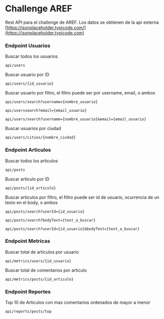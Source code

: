 # Challenge AREF
Rest API para el challenge de AREF. Los datos se obtienen de la api externa [https://jsonplaceholder.typicode.com/](https://jsonplaceholder.typicode.com)
### Endpoint Usuarios
Buscar todos los usuarios
```
api/users
```
Buscar usuario por ID
```
api/users/{id_usuario}
```
Buscar usuario por filtro, el filtro puede ser por username, email, o ambos
```
api/users/search?username={nombre_usuario}
```
```
api/userssearch?email={email_usuario}
```
```
api/users/search?username={nombre_usuario}&email={email_usuario}
```
Buscar usuarios por ciudad
```
api/users/cities/{nombre_ciudad}
```
### Endpoint Articulos
Buscar todos los articulos
```
api/posts
```
Buscar articulo por ID
```
api/posts/{id_articulo}
```
Buscar articulos por filtro, el filtro puede ser id de usuario, ocurrencia de un texto en el body, o ambos
```
api/posts/search?userId={id_usuario}
```
```
api/posts/search?bodyText={text_a_buscar}
```
```
api/posts/search?userId={id_usuario}&bodyText={text_a_buscar}
```

### Endpoint Metricas
Buscar total de articulos por usuario
```
api/metrics/users/{id_usuario}
```
Buscar total de comentarios por articulo
```
api/metrics/posts/{id_articulo}
```

### Endpoint Reportes
Top 10 de Articulos con mas comentarios ordenados de mayor a menor
```
api/reports/posts/top
```
